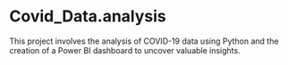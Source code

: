 # Covid_Data.analysis
This project involves the analysis of COVID-19 data using Python and the creation of a Power BI dashboard to uncover valuable insights.
